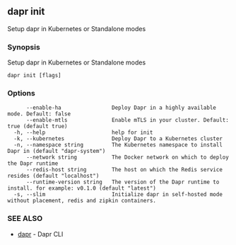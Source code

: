 ## dapr init

Setup dapr in Kubernetes or Standalone modes

### Synopsis

Setup dapr in Kubernetes or Standalone modes

```
dapr init [flags]
```

### Options

```
      --enable-ha                Deploy Dapr in a highly available mode. Default: false
      --enable-mtls              Enable mTLS in your cluster. Default: true (default true)
  -h, --help                     help for init
  -k, --kubernetes               Deploy Dapr to a Kubernetes cluster
  -n, --namespace string         The Kubernetes namespace to install Dapr in (default "dapr-system")
      --network string           The Docker network on which to deploy the Dapr runtime
      --redis-host string        The host on which the Redis service resides (default "localhost")
      --runtime-version string   The version of the Dapr runtime to install. for example: v0.1.0 (default "latest")
  -s, --slim                     Initialize dapr in self-hosted mode without placement, redis and zipkin containers.
```

### SEE ALSO

* [dapr](dapr.md)	 - Dapr CLI

